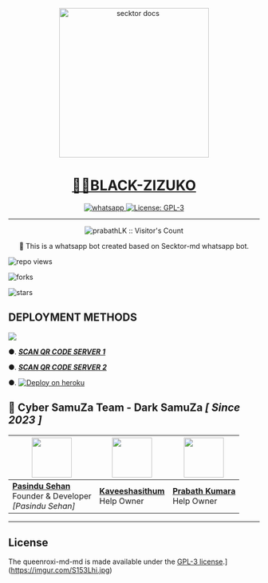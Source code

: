    <p align="center">  
  <a href="[https://i.imgur.com/LsvGyiA.jpg](https://telegra.ph/file/55f1d0b60d084bd0729fb.jpg)">
    <img alt="secktor docs" height="300" src="[https://i.imgur.com/LsvGyiA.jpg](https://telegra.ph/file/55f1d0b60d084bd0729fb.jpg)">
    <h1 align="center"> 🧚‍♂️BLACK-ZIZUKO </h1>
  </a>
</p>  
<p align="center">
  <a aria-label="Join our chats" href="https://chat.whatsapp.com/KIMkOpDS4kEKwwkw96QnYP" target="_blank">
    <img alt="whatsapp" src="https://img.shields.io/badge/Join Group-25D366?style=for-the-badge&logo=whatsapp&logoColor=white" />
  </a>
  <a aria-label="Secktor is free to use" href="https://github.com/SamPandey001/Secktor-Md/blob/main/LICENCE" target="_blank">
    <img alt="License: GPL-3" src="https://badges.frapsoft.com/os/gpl/gpl.png?v=103)](https://opensource.org/licenses/GPL-3.0/" target="_blank" />
  </a>

</p>

---

<p align="center"><img src="https://profile-counter.glitch.me/{prabathLK}/count.svg" alt="prabathLK :: Visitor's Count" /></p>

  <p align="center"> 🔴 This is a whatsapp bot created based on Secktor-md whatsapp bot.  </p

  

---

![repo views](https://hits.seeyoufarm.com/api/count/incr/badge.svg?url=https%3A%2F%2Fgithub.com%2FCyberSamuZa%2FDarkSamuza&count_bg=%2379C83D&title_bg=%23555555&icon=gitpod.svg&icon_color=%23E7E7E7&title=Views&edge_flat=false)

![forks](https://img.shields.io/github/forks/CyberSamuZa/DarkSamuza?label=Forks&style=social)

![stars](https://img.shields.io/github/stars/CyberSamuZa/DarkSamuza?style=social)

  

 ## DEPLOYMENT METHODS

 

 <a><img src='https://i.imgur.com/LyHic3i.gif'/></a>

  

●. ***[SCAN QR CODE SERVER 1](https://replit.com/@pasindusehan2/PasinduLk-Md?v=1/)***

●. ***[SCAN QR CODE SERVER 2](https://replit.com/@pasindusehan2/PasinduLk-Md?v=1//)***

●. [![Deploy on heroku](https://www.herokucdn.com/deploy/button.svg)](https://dashboard.heroku.com/new-app)


## 🐝 Cyber SamuZa Team - Dark SamuZa *[ Since 2023 ]*
| <a href="https://github.com/CyberSamuZa"><img src="https://avatars.githubusercontent.com/u/125533708?v=4" width=80 height=80></a> | <a href="https://www.instagram.com/sinhalaya_official_/"><img src="https://avatars.githubusercontent.com/u/107849120?v=4" width=80 height=80></a> | <a href="https://www.instagram.com/saji_x.x_4/"><img src="https://avatars.githubusercontent.com/u/106251140?v=4" width=80 height=80></a> |
|---|---|---|
| **[Pasindu Sehan](https://github.com/pasiya3171)**</br>Founder & Developer</br>*[Pasindu Sehan]* | **[Kaveeshasithum](https://github.com/Kaveeshasithum)**</br>Help Owner | **[Prabath Kumara](https://github.com/Sajiya2002)**</br>Help Owner |
 


 ---

## License

The queenroxi-md-md is made available under the [GPL-3 license](https://github.com/SamPandey001/Secktor-Md/blob/main/LICENCE).](https://imgur.com/S153Lhi.jpg)
